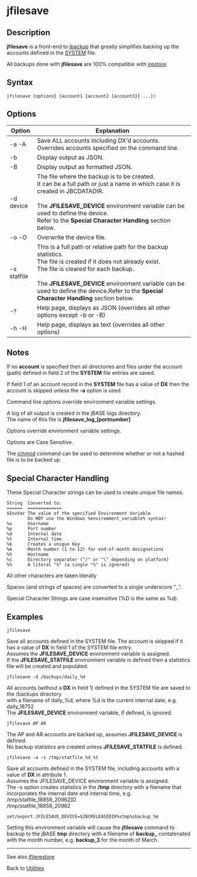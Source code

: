 # jfilesave

<PageHeader />  

## Description

**jfilesave** is a front-end to [jbackup](../jbackup/README.md) that greatly simplifies backing up the accounts defined in the [SYSTEM](../../accounts/system-file/README.md) file.

All backups done with **jfilesave** are 100% compatible with [jrestore](../jrestore/README.md).

## Syntax

```
jfilesave {options} {account1 {account2 {account3}} ...})
```
## Options

| Option | Explanation |
| --- | --- |
| -a -A | Save ALL accounts including DX'd accounts.<br>Overrides accounts specified on the command line. |
| -b | Display output as JSON. |
| -B | Display output as formatted JSON. |
| -d device | The file where the backup is to be created.<br>It can be a full path or just a name in which case it is created in JBCDATADIR.<br><br> The **JFILESAVE_DEVICE** environment variable can be used to define the device.<br>Refer to the **Special Character Handling** section below. |
|  -o -O| Overwrite the device file. |
| -s statfile | This is a full path or relative path for the backup statistics.<br>The file is created if it does not already exist.<br>The file is cleared for each backup.<br><br>The **JFILESAVE_DEVICE** environment variable can be used to define the device.Refer to the **Special Character Handling** section below. |
| -? | Help page, displays as JSON (overrides all other options except -b or -B) |
| -h -H | Help page, displays as text (overrides all other options) |

## Notes

If no **account** is specified then all directories and files under the account (path) defined in field 2 of the **SYSTEM** file entries are saved.

If field 1 of an account record in the **SYSTEM** file has a value of **DX** then the account is skipped unless the **-a** option is used.

Command line options override environment variable settings.

A log of all output is created in the jBASE logs directory.<br>
The name of this file is **jfilesave_log_[portnumber]**

Options override environment variable settings.

Options are Case Sensitive.

The [jchmod](../jchmod/README.md) command can be used to determine whether or not a hashed file is to be backed up.

## Special Character Handling

These Special Character strings can be used to create unique file names.

```
String  Converted to:
======  =============
$EnvVar The value of the specified Environment Variable
        Do NOT use the Windows %enviromment_variable% syntax!
%u      Username
%p      Port number
%d      Internal date
%t      Internal time
%k      Creates a unique Key
%m      Month number (1 to 12) for end-of-month designations
%h      Hostname
%s      Directory separator ("/" or "\" depending on platform)
%%      A literal "%" (a single "%" is ignored)
```

All other characters are taken literally

Spaces (and strings of spaces) are converted to a single underscore "_".

Special Character Strings are case insensitive (%D is the same as %d).

## Examples

```
jfilesave
```

Save all accounts defined in the SYSTEM file. The account is skipped if it has a value of **DX** in field 1 of the SYSTEM file entry.<br>Assumes the **JFILESAVE_DEVICE** environment variable is assigned.<br>If the **JFILESAVE_STATFILE** environment variable is defined then a statistics file will be created and populated.

```
jfilesave -d /backups/daily_%d
```

All accounts (without a **DX** in field 1) defined in the SYSTEM file are saved to the /backups directory<br>with a filename of daily_%d, where %d is the current internal date, e.g. daily_18752<br>
The **JFILESAVE_DEVICE** environment variable, if defined, is ignored.

```
jfilesave AP AR
```
The AP and AR accounts are backed up, assumes **JFILESAVE_DEVICE** is defined.<br>
No backup statistics are created unless **JFILESAVE_STATFILE** is defined.

```
jfilesave -a -s /tmp/statfile_%d_%t
```

Save all accounts defined in the SYSTEM file, including accounts with a value of **DX** in attribute 1.<br>Assumes the JFILESAVE_DEVICE environment variable is assigned.<br>
The -s option creates statistics in the **/tmp** directory with a filename that incorporates the internal date and internal time, e.g.<br>    /tmp/statfile_18858_20962]D<br>    /tmp/statfile_18858_20962

```
set/export JFILESAVE_DEVICE=$JBCRELEASEDIR%stmp%sbackup_%m
```

Setting this environment variable will cause the **jfilesave** command to backup to the jBASE **tmp** directory with a filename of **backup_** contatenated with the month number, e.g. **backup_3** for the month of March.

---

See also [jfilerestore](../jrestore/README.md)

Back to [Utilities](./../../utilities/README.md)

<PageFooter />
